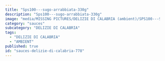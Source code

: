 ```yaml
---
title: "Sps100---sugo-arrabbiata-330g"
description: "Sps100---sugo-arrabbiata-330g"
image: "media/MISSING PICTURES/DELIZIE DI CALABRIA (ambient)/SPS100---Sugo-arrabbiata-330g.jpg"
category: "sauces"
subcategory: "DELIZIE DI CALABRIA"
tags:
  - "DELIZIE DI CALABRIA"
  - "AMBIENT"
published: true
id: "sauces-delizie-di-calabria-778"
---
```

